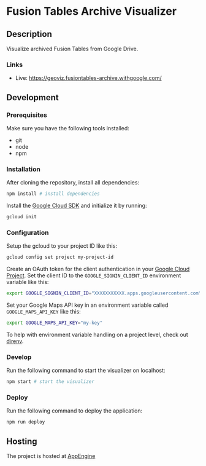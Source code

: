 # Fusion Tables Archive Visualizer

## Description

Visualize archived Fusion Tables from Google Drive.

### Links

* Live: https://geoviz.fusiontables-archive.withgoogle.com/

## Development

### Prerequisites
Make sure you have the following tools installed:

* git
* node
* npm

### Installation

After cloning the repository, install all dependencies:

```sh
npm install # install dependencies
```

Install the [Google Cloud SDK](https://cloud.google.com/sdk/) and initialize it by running:

```sh
gcloud init
```

### Configuration

Setup the gcloud to your project ID like this:

```sh
gcloud config set project my-project-id
```

Create an OAuth token for the client authentication in your [Google Cloud Project](https://console.cloud.google.com/apis/credentials). Set the client ID to the `GOOGLE_SIGNIN_CLIENT_ID` environment variable like this:

```sh
export GOOGLE_SIGNIN_CLIENT_ID="XXXXXXXXXXX.apps.googleusercontent.com"
```

Set your Google Maps API key in an environment variable called `GOOGLE_MAPS_API_KEY` like this:

```sh
export GOOGLE_MAPS_API_KEY="my-key"
```

To help with environment variable handling on a project level, check out [direnv](https://direnv.net/).

### Develop

Run the following command to start the visualizer on localhost:

```sh
npm start # start the visualizer
```

### Deploy

Run the following command to deploy the application:

```sh
npm run deploy
```

## Hosting

The project is hosted at [AppEngine](https://console.cloud.google.com/appengine/start)
